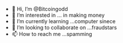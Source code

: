- 👋 Hi, I’m @Bitcoingodd
- 👀 I’m interested in ... in making money
- 🌱 I’m currently learning ...computer sinece
- 💞️ I’m looking to collaborate on ...fraudstars
- 📫 How to reach me ...spamming

<!---
Bitcoingodd/Bitcoingodd is a ✨ special ✨ repository because its `README.md` (this file) appears on your GitHub profile.
You can click the Preview link to take a look at your changes.
--->
